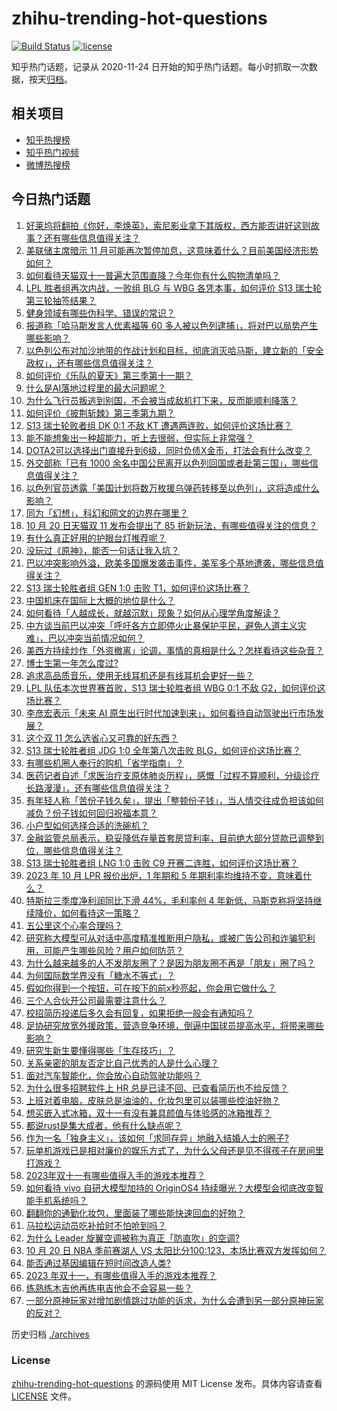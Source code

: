 # zhihu-trending-hot-questions

[![Build Status](https://github.com/justjavac/zhihu-trending-hot-questions/workflows/ci/badge.svg?branch=master)](https://github.com/justjavac/zhihu-trending-hot-questions/actions)
[![license](https://img.shields.io/github/license/justjavac/zhihu-trending-hot-questions)](https://github.com/justjavac/zhihu-trending-hot-questions/blob/master/LICENSE)

知乎热门话题，记录从 2020-11-24
日开始的知乎热门话题。每小时抓取一次数据，按天[归档](./archives)。

## 相关项目

- [知乎热搜榜](https://github.com/justjavac/zhihu-trending-top-search)
- [知乎热门视频](https://github.com/justjavac/zhihu-trending-hot-video)
- [微博热搜榜](https://github.com/justjavac/weibo-trending-hot-search)

## 今日热门话题

<!-- BEGIN -->
<!-- 最后更新时间 Sat Oct 21 2023 01:14:35 GMT+0800 (China Standard Time) -->

1. [好莱坞将翻拍《你好，李焕英》，索尼影业拿下其版权，西方能否讲好这则故事？还有哪些信息值得关注？](https://www.zhihu.com/question/626828734)
1. [美联储主席暗示 11 月可能再次暂停加息，这意味着什么？目前美国经济形势如何？](https://www.zhihu.com/question/626957782)
1. [如何看待天猫双十一普遍大范围直降？今年你有什么购物清单吗？](https://www.zhihu.com/question/627045191)
1. [LPL 胜者组再次内战，一败组 BLG 与 WBG 各凭本事，如何评价 S13 瑞士轮第三轮抽签结果？](https://www.zhihu.com/question/627066926)
1. [健身领域有哪些伪科学、错误的常识？](https://www.zhihu.com/question/26735784)
1. [报道称「哈马斯发言人优素福等 60 多人被以色列逮捕」，将对巴以局势产生哪些影响？](https://www.zhihu.com/question/627034925)
1. [以色列公布对加沙地带的作战计划和目标，彻底消灭哈马斯，建立新的「安全政权」，还有哪些信息值得关注？](https://www.zhihu.com/question/627055903)
1. [如何评价《乐队的夏天》第三季第十一期？](https://www.zhihu.com/question/627018475)
1. [什么是AI落地过程里的最大问题呢？](https://www.zhihu.com/question/626310081)
1. [为什么飞行员叛逃到别国，不会被当成敌机打下来，反而能顺利降落？](https://www.zhihu.com/question/622552315)
1. [如何评价《披荆斩棘》第三季第九期？](https://www.zhihu.com/question/626974401)
1. [S13 瑞士轮败者组 DK 0:1 不敌 KT 遭遇两连败，如何评价这场比赛？](https://www.zhihu.com/question/627053840)
1. [能不能想象出一种超能力，听上去很弱，但实际上非常强？](https://www.zhihu.com/question/612715374)
1. [DOTA2可以选择出门直接升到6级，同时负债X金币，打法会有什么改变？](https://www.zhihu.com/question/626668019)
1. [外交部称「已有 1000 余名中国公民离开以色列回国或者赴第三国」，哪些信息值得关注？](https://www.zhihu.com/question/627002619)
1. [以色列官员透露「美国计划将数万枚援乌弹药转移至以色列」，这将造成什么影响？](https://www.zhihu.com/question/626988958)
1. [同为「幻想」，科幻和网文的边界在哪里？](https://www.zhihu.com/question/626898850)
1. [10 月 20 日天猫双 11 发布会提出了 85 折新玩法，有哪些值得关注的信息？](https://www.zhihu.com/question/626917543)
1. [有什么真正好用的护眼台灯推荐呢？](https://www.zhihu.com/question/565591456)
1. [没玩过《原神》，能否一句话让我入坑？](https://www.zhihu.com/question/626904197)
1. [巴以冲突影响外溢，欧美多国爆发袭击事件，美军多个基地遭袭，哪些信息值得关注？](https://www.zhihu.com/question/626983350)
1. [S13 瑞士轮胜者组 GEN 1:0 击败 T1，如何评价这场比赛？](https://www.zhihu.com/question/627013905)
1. [中国机床在国际上大概的地位是什么？](https://www.zhihu.com/question/455513991)
1. [如何看待「人越成长，就越沉默」现象？如何从心理学角度解读？](https://www.zhihu.com/question/626978116)
1. [中方谈当前巴以冲突「呼吁各方立即停火止暴保护平民，避免人道主义灾难」，巴以冲突当前情况如何？](https://www.zhihu.com/question/627005681)
1. [美西方持续炒作「外资撤离」论调，事情的真相是什么？怎样看待这些杂音？](https://www.zhihu.com/question/626803789)
1. [博士生第一年怎么度过?](https://www.zhihu.com/question/626639333)
1. [追求高品质音乐，使用无线耳机还是有线耳机会更好一些？](https://www.zhihu.com/question/626655165)
1. [LPL 队伍本次世界赛首败，S13 瑞士轮胜者组 WBG 0:1 不敌 G2，如何评价这场比赛？](https://www.zhihu.com/question/627029680)
1. [李彦宏表示「未来 AI 原生出行时代加速到来」，如何看待自动驾驶出行市场发展？](https://www.zhihu.com/question/626832311)
1. [这个双 11 怎么选省心又可靠的好东西？](https://www.zhihu.com/question/626917331)
1. [S13 瑞士轮胜者组 JDG 1:0 全年第八次击败 BLG，如何评价这场比赛？](https://www.zhihu.com/question/627050693)
1. [有哪些机圈人奉行的购机「省学指南」？](https://www.zhihu.com/question/626916502)
1. [医药记者自述「求医治疗支原体肺炎历程」，感慨「过程不算顺利，分级诊疗长路漫漫」，还有哪些信息值得关注？](https://www.zhihu.com/question/626976199)
1. [有年轻人称「苦份子钱久矣」，提出「整顿份子钱」，当人情交往成负担该如何减负？份子钱如何回归祝福本意？](https://www.zhihu.com/question/626801188)
1. [小户型如何选择合适的洗碗机？](https://www.zhihu.com/question/622988288)
1. [金融监管总局表示，稳妥降低存量首套房贷利率，目前绝大部分贷款已调整到位，哪些信息值得关注？](https://www.zhihu.com/question/627007282)
1. [S13 瑞士轮胜者组 LNG 1:0 击败 C9 开赛二连胜，如何评价这场比赛？](https://www.zhihu.com/question/626990438)
1. [2023 年 10 月 LPR 报价出炉，1 年期和 5 年期利率均维持不变，意味着什么？](https://www.zhihu.com/question/626963444)
1. [特斯拉三季度净利润同比下滑 44%，毛利率创 4 年新低，马斯克称将坚持继续降价，如何看待这一策略？](https://www.zhihu.com/question/626901506)
1. [五公里这个心率合理吗？](https://www.zhihu.com/question/596243905)
1. [研究称大模型可从对话中高度精准推断用户隐私，或被广告公司和诈骗犯利用，可能产生哪些风险？用户如何防范？](https://www.zhihu.com/question/626866675)
1. [为什么越来越多的人不发朋友圈了？是因为朋友圈不再是「朋友」圈了吗？](https://www.zhihu.com/question/626978033)
1. [为何国际数学界没有「糖水不等式」？](https://www.zhihu.com/question/626275919)
1. [假如你得到一个按钮，可在按下的前x秒亮起，你会用它做什么？](https://www.zhihu.com/question/620391611)
1. [三个人合伙开公司最需要注意什么？](https://www.zhihu.com/question/339298758)
1. [校招简历投递后多久会有回复，如果拒绝一般会有通知吗？](https://www.zhihu.com/question/622554229)
1. [足协研究放宽外援政策，营造竞争环境，倒逼中国球员提高水平，将带来哪些影响？](https://www.zhihu.com/question/626808220)
1. [研究生新生要懂得哪些「生存技巧」？](https://www.zhihu.com/question/625453804)
1. [关系亲密的朋友否定比自己优秀的人是什么心理？](https://www.zhihu.com/question/626765206)
1. [面对汽车智能化，你会放心自动驾驶功能吗？](https://www.zhihu.com/question/625823596)
1. [为什么很多招聘软件上 HR 总是已读不回、已查看简历也不给反馈？](https://www.zhihu.com/question/622554193)
1. [上班对着电脑，皮肤总是油油的，化妆包里可以装哪些控油好物？](https://www.zhihu.com/question/625769717)
1. [想买嵌入式冰箱，双十一有没有兼具颜值与体验感的冰箱推荐？](https://www.zhihu.com/question/626995094)
1. [都说rust是集大成者，他有什么缺点呢？](https://www.zhihu.com/question/603518666)
1. [作为一名「独身主义」，该如何「求同存异」地融入结婚人士的圈子?](https://www.zhihu.com/question/625758383)
1. [玩单机游戏已是相对廉价的娱乐方式了，为什么父母还是见不得孩子在房间里打游戏？](https://www.zhihu.com/question/612630292)
1. [2023年双十一有哪些值得入手的游戏本推荐？](https://www.zhihu.com/question/626828924)
1. [如何看待 vivo 自研大模型加持的 OriginOS4 持续曝光？大模型会彻底改变智能手机系统吗？](https://www.zhihu.com/question/626890618)
1. [翻翻你的通勤化妆包，里面装了哪些能快速回血的好物？](https://www.zhihu.com/question/622787703)
1. [马拉松运动员吃补给时不怕呛到吗？](https://www.zhihu.com/question/626216416)
1. [为什么 Leader 旋翼空调被称为真正「防直吹」的空调?](https://www.zhihu.com/question/626974749)
1. [10 月 20 日 NBA 季前赛湖人 VS 太阳比分100:123，本场比赛双方发挥如何？](https://www.zhihu.com/question/626974847)
1. [能否通过基因编辑在短时间改造人类?](https://www.zhihu.com/question/606956329)
1. [2023 年双十一，有哪些值得入手的游戏本推荐？](https://www.zhihu.com/question/626907715)
1. [练熟练木吉他再练电吉他会不会容易一些？](https://www.zhihu.com/question/613732949)
1. [一部分原神玩家对增加剧情跳过功能的诉求，为什么会遭到另一部分原神玩家的反对？](https://www.zhihu.com/question/626814357)

<!-- END -->

历史归档 [./archives](./archives)

### License

[zhihu-trending-hot-questions](https://github.com/justjavac/zhihu-trending-hot-questions)
的源码使用 MIT License 发布。具体内容请查看 [LICENSE](./LICENSE) 文件。
